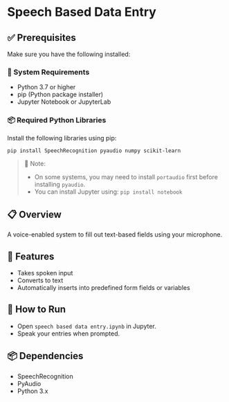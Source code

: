 # Speech Based Data Entry

## ✅ Prerequisites

Make sure you have the following installed:

### 🧰 System Requirements
- Python 3.7 or higher
- pip (Python package installer)
- Jupyter Notebook or JupyterLab

### 📦 Required Python Libraries

Install the following libraries using pip:

```bash
pip install SpeechRecognition pyaudio numpy scikit-learn
```

> 🔧 Note:
> - On some systems, you may need to install `portaudio` first before installing `pyaudio`.
> - You can install Jupyter using: `pip install notebook`


## 📋 Overview
A voice-enabled system to fill out text-based fields using your microphone.

## 🧠 Features
- Takes spoken input
- Converts to text
- Automatically inserts into predefined form fields or variables

## 🚀 How to Run
- Open `speech based data entry.ipynb` in Jupyter.
- Speak your entries when prompted.

## 📦 Dependencies
- SpeechRecognition
- PyAudio
- Python 3.x